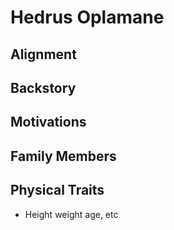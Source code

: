 # Hedrus Oplamane

## Alignment

## Backstory

## Motivations

## Family Members

## Physical Traits

* Height weight age, etc

